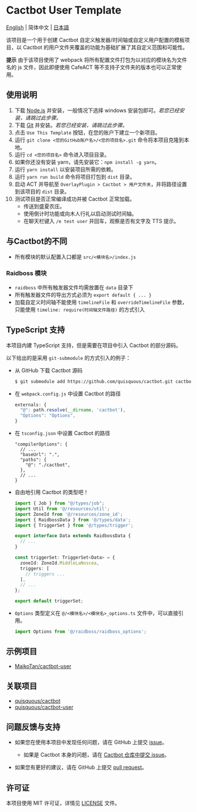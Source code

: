 # Cactbot User Template

[English](README.md) | 简体中文  | [日本語](README.ja-JP.md)

该项目是一个用于创建 Cactbot 自定义触发器/时间轴或自定义用户配置的模板项目，以 Cactbot 的用户文件夹覆盖的功能为基础扩展了其自定义范围和可能性。

**提示** 由于该项目使用了 webpack 将所有配置文件打包为以对应的模块名为文件名的 js 文件，因此即便使用 CafeACT 等不支持子文件夹的版本也可以正常使用。

## 使用说明

1. 下载 [Node.js](https://nodejs.org/zh-cn/download/) 并安装，一般情况下选择 windows 安装包即可。*若您已经安装，请跳过此步骤。*
1. 下载 [Git](https://git-scm.com/download/win) 并安装。*若您已经安装，请跳过此步骤。*
1. 点击 `Use This Template` 按钮，在您的账户下建立一个新项目。
1. 运行 `git clone <您的GitHub账户名>/<您的项目名>.git` 命令将本项目克隆到本地。
1. 运行 `cd <您的项目名>` 命令进入项目目录。
1. 如果你还没有安装 yarn，请先安装它：`npm install -g yarn`。
1. 运行 `yarn install` 以安装项目所需的依赖。
1. 运行 `yarn run build` 命令将项目打包到 `dist` 目录。
1. 启动 ACT 并导航至 `OverlayPlugin > Cactbot > 用户文件夹`，并将路径设置到该项目的 `dist` 目录。
1. 测试项目是否正常编译成功并被 Cactbot 正常加载。
    - 传送到盛夏农庄。
    - 使用倒计时功能或向木人行礼以启动测试时间轴。
    - 在聊天栏键入 `/e test user` 并回车，观察是否有文字及 TTS 提示。

## 与Cactbot的不同

  - 所有模块的默认配置入口都是 `src/<模块名>/index.js`

### Raidboss 模块
  - `raidboss` 中所有触发器文件均需放置在 `data` 目录下
  - 所有触发器文件的导出方式必须为 `export default { ... }`
  - 加载自定义时间轴不能使用 `timelineFile` 和 `overrideTimelineFile` 参数，只能使用 `timeline: require(时间轴文件路径)` 的方式引入

## TypeScript 支持

本项目内建 TypeScript 支持，但是需要在项目中引入 Cactbot 的部分源码。

以下给出的是采用 `git-submodule` 的方式引入的例子：

- 从 GitHub 下载 Cactbot 源码

  ```bash
  $ git submodule add https://github.com/quisquous/cactbot.git cactbot
  ```

- 在 `webpack.config.js` 中设置 Cactbot 的路径

  ```js
  externals: {
    "@": path.resolve(__dirname, 'cactbot'),
    "Options": "Options",
  }
  ```

- 在 `tsconfig.json` 中设置 Cactbot 的路径

  ```jsonc
  "compilerOptions": {
    // ...
    "baseUrl": ".",
    "paths": {
      "@": "./cactbot",
    },
    // ...
  }
  ```

- 自由地引用 Cactbot 的类型吧！

  ```typescript
  import { Job } from "@/types/job";
  import Util from '@/resources/util';
  import ZoneId from '@/resources/zone_id';
  import { RaidbossData } from '@/types/data';
  import { TriggerSet } from '@/types/trigger';

  export interface Data extends RaidbossData {
    // ...
  }

  const triggerSet: TriggerSet<Data> = {
    zoneId: ZoneId.MiddleLaNoscea,
    triggers: [
      // triggers ...
    ],
    // ...
  };

  export default triggerSet;
  ```

- `Options` 类型定义在 `@/<模块名>/<模块名>_options.ts` 文件中，可以直接引用。

  ```typescript
  import Options from '@/raidboss/raidboss_options';
  ```

## 示例项目

  - [MaikoTan/cactbot-user](https://github.com/MaikoTan/cactbot-user)

## 关联项目

  - [quisquous/cactbot](https://github.com/quisquous/cactbot)
  - [quisquous/cactbot-user](https://github.com/quisquous/cactbot-user)

## 问题反馈与支持

  - 如果您在使用本项目中发现任何问题，请在 GitHub 上提交 [issue](https://github.com/MaikoTan/cactbot-user-template/issues)。

      - 如果是 Cactbot 本身的问题，请在 [Cactbot 仓库中提交 issue](https://github.com/quisquous/cactbot/issues)。

  - 如果您有更好的建议，请在 GitHub 上提交 [pull request](https://github.com/MaikoTan/cactbot-user-template/pulls)。

## 许可证

本项目使用 MIT 许可证，详情见 [LICENSE](LICENSE) 文件。
